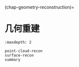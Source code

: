 (chap-geometry-reconstruction)=
# 几何重建

```{toctree}
:maxdepth: 2

point-cloud-recon
surface-recon
summary
```
